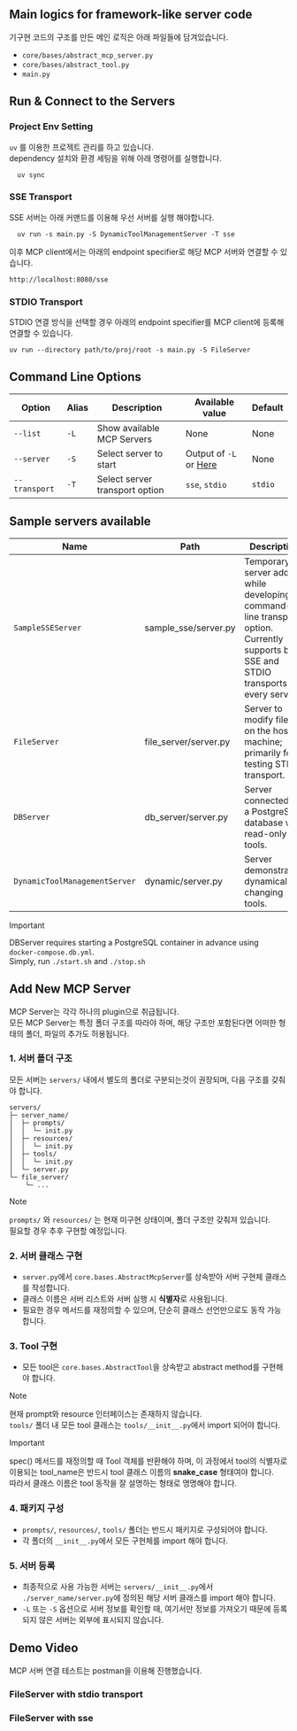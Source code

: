 ## Main logics for framework-like server code
기구현 코드의 구조를 만든 메인 로직은 아래 파일들에 담겨있습니다.
- `core/bases/abstract_mcp_server.py`
- `core/bases/abstract_tool.py`
- `main.py`


## Run & Connect to the Servers

### Project Env Setting

`uv` 를 이용한 프로젝트 관리를 하고 있습니다.  
dependency 설치와 환경 세팅을 위해 아래 명령어를 실행합니다.

```shell
  uv sync
```

### SSE Transport
SSE 서버는 아래 커맨드를 이용해 우선 서버를 실행 해야합니다.
```shell
  uv run -s main.py -S DynamicToolManagementServer -T sse
```
이후 MCP client에서는 아래의 endpoint specifier로 해당 MCP 서버와 연결할 수 있습니다.

`http://localhost:8080/sse`

### STDIO Transport
STDIO 연결 방식을 선택할 경우 아래의 endpoint specifier를 MCP client에 등록해 연결할 수 있습니다.

`uv run --directory path/to/proj/root -s main.py -S FileServer`


## Command Line Options

| Option        | Alias | Description                    | Available value                                     | Default |
|---------------|-------|--------------------------------|-----------------------------------------------------|---------|
| `--list`      | `-L`  | Show available MCP Servers     | None                                                | None    |
| `--server`    | `-S`  | Select server to start         | Output of `-L` or [Here](#sample-servers-available) | None    |
| `--transport` | `-T`  | Select server transport option | `sse`, `stdio`                                      | `stdio` |


## Sample servers available

| Name                          | Path                  | Description                                                                                                                               |
|-------------------------------|-----------------------|-------------------------------------------------------------------------------------------------------------------------------------------|
| `SampleSSEServer`             | sample_sse/server.py  | Temporary server added while developing command-line transport option. Currently supports both SSE and STDIO transports for every server. |
| `FileServer`                  | file_server/server.py | Server to modify files on the host machine; primarily for testing STDIO transport.                                                        |
| `DBServer`                    | db_server/server.py   | Server connected to a PostgreSQL database with read-only tools.                                                                           |
| `DynamicToolManagementServer` | dynamic/server.py     | Server demonstrating dynamically changing tools.                                                                                          |

> [!IMPORTANT]
> DBServer requires starting a PostgreSQL container in advance using `docker-compose.db.yml`.  
> Simply, run `./start.sh` and `./stop.sh`


## Add New MCP Server

MCP Server는 각각 하나의 plugin으로 취급됩니다.  
모든 MCP Server는 특정 폴더 구조를 따라야 하며, 해당 구조만 포함된다면 어떠한 형태의 폴더, 파일의 추가도 허용됩니다.

### 1. 서버 폴더 구조

모든 서버는 `servers/` 내에서 별도의 폴더로 구분되는것이 권장되며, 다음 구조를 갖춰야 합니다.
```
servers/
├─ server_name/
│  ├─ prompts/
│  │  └─ init.py
│  ├─ resources/
│  │  └─ init.py
│  ├─ tools/
│  │  └─ init.py
│  └─ server.py
└─ file_server/
    └─ ...
```

> [!NOTE]  
> `prompts/` 와 `resources/` 는 현재 미구현 상태이며, 폴더 구조만 갖춰져 있습니다.  
> 필요할 경우 추후 구현할 예정입니다.

### 2. 서버 클래스 구현

- `server.py`에서 `core.bases.AbstractMcpServer`를 상속받아 서버 구현체 클래스를 작성합니다.  
- 클래스 이름은 서버 리스트와 서버 실행 시 **식별자**로 사용됩니다.  
- 필요한 경우 메서드를 재정의할 수 있으며, 단순히 클래스 선언만으로도 동작 가능합니다.

### 3. Tool 구현

- 모든 tool은 `core.bases.AbstractTool`을 상속받고 abstract method를 구현해야 합니다.

> [!NOTE]  
> 현재 prompt와 resource 인터페이스는 존재하지 않습니다.  
> `tools/` 폴더 내 모든 tool 클래스는 `tools/__init__.py`에서 import 되어야 합니다.

> [!IMPORTANT]  
> spec() 메서드를 재정의할 때 Tool 객체를 반환해야 하며, 이 과정에서 tool의 식별자로 이용되는 tool_name은 반드시 tool 클래스 이름의 **snake_case** 형태여야 합니다.  
> 따라서 클래스 이름은 tool 동작을 잘 설명하는 형태로 명명해야 합니다.

### 4. 패키지 구성

- `prompts/`, `resources/`, `tools/` 폴더는 반드시 패키지로 구성되어야 합니다.  
- 각 폴더의 `__init__.py`에서 모든 구현체를 import 해야 합니다.

### 5. 서버 등록

- 최종적으로 사용 가능한 서버는 `servers/__init__.py`에서 `./server_name/server.py`에 정의된 해당 서버 클래스를 import 해야 합니다.  
- `-L` 또는 `-S` 옵션으로 서버 정보를 확인할 때, 여기서만 정보를 가져오기 때문에 등록되지 않은 서버는 외부에 표시되지 않습니다.


## Demo Video
MCP 서버 연결 테스트는 postman을 이용해 진행했습니다.

### FileServer with stdio transport


### FileServer with sse
